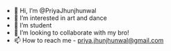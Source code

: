 - 👋 Hi, I’m @PriyaJhunjhunwal
- 👀 I’m interested in art and dance
- 🌱 I’m student
- 💞️ I’m looking to collaborate with my bro!
- 📫 How to reach me - priya.jhunjhunwal@gmail.com

<!---
PriyaJhunjhunwal/PriyaJhunjhunwal is a ✨ special ✨ repository because its `README.md` (this file) appears on your GitHub profile.
You can click the Preview link to take a look at your changes.
--->
